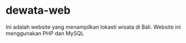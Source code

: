 # dewata-web
Ini adalah website yang menampilkan lokasti wisata di Bali. Website ini menggunakan PHP dan MySQL
